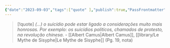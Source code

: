 ```yaml
---
{"date":"2023-09-03","tags":["quote" ],"publish":true,"PassFrontmatter":true}
---
```


> [!quote] *(…) o suicídio pode estar ligado a considerações muito mais honrosas. Por exemplo: os suicídios políticos, chamados de protesto, na revolução chinesa.*
> \- [[Albert Camus\|Albert Camus]], [[library/Le Mythe de Sisyphe\|Le Mythe de Sisyphe]] (Pg. 19, nota)